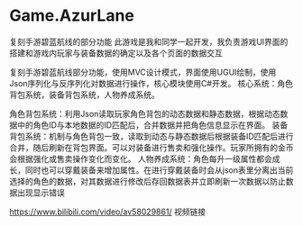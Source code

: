 # Game.AzurLane
 复刻手游碧蓝航线的部分功能
 此游戏是我和同学一起开发，我负责游戏UI界面的搭建和游戏内玩家与装备数据的确定以及各个页面的数据交互
 

复刻手游碧蓝航线部分功能，使用MVC设计模式，界面使用UGUI绘制，使用Json序列化与反序列化对数据进行操作，核心模块使用C#开发。
核心系统：角色背包系统，装备背包系统，人物养成系统。

角色背包系统：利用Json读取玩家角色背包的动态数据和静态数据，根据动态数据中的角色ID与本地数据的ID匹配后，合并数据并把角色信息显示在界面。
装备背包系统：机制与角色背包一致，读取到动态与静态数据后根据装备ID匹配后进行合并，随后刷新在背包界面。可以对装备进行售卖和强化操作。玩家所拥有的金币会根据强化或售卖操作变化而变化。
人物养成系统：角色每升一级属性都会成长，同时也可以穿戴装备来增加属性。在进行穿戴装备时会从json表里分离出当前选择的角色的数据，对其数据进行修改后存回数据表并立即刷新一次数据以防止数据出现显示错误

https://www.bilibili.com/video/av58029861/ 视频链接
